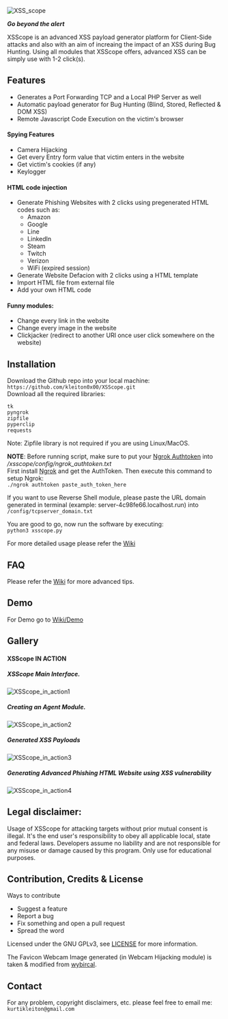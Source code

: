 ![XSS_scope](https://i.imgur.com/rSRvUx3.png)  

**_Go beyond the alert_**

XSScope is an advanced XSS payload generator platform for Client-Side attacks and also with an aim of increaing the impact of an XSS during Bug Hunting. Using all modules that XSScope offers, advanced XSS can be simply use with 1-2 click(s).

## Features  
- Generates a Port Forwarding TCP and a Local PHP Server as well
- Automatic payload generator for Bug Hunting (Blind, Stored, Reflected & DOM XSS)  
- Remote Javascript Code Execution on the victim's browser  

#### Spying Features  
- Camera Hijacking
- Get every Entry form value that victim enters in the website
- Get victim's cookies (if any)
- Keylogger  

#### HTML code injection  
- Generate Phishing Websites with 2 clicks using pregenerated HTML codes such as:
  - Amazon
  - Google
  - Line
  - LinkedIn
  - Steam
  - Twitch
  - Verizon
  - WiFi (expired session)  
- Generate Website Defacion with 2 clicks using a HTML template
- Import HTML file from external file
- Add your own HTML code
 
#### Funny modules:   
- Change every link in the website
- Change every image in the website
- Clickjacker (redirect to another URI once user click somewhere on the website)

## Installation
Download the Github repo into your local machine:  
```https://github.com/kleiton0x00/XSScope.git```  
Download all the required libraries:  
```
tk
pyngrok
zipfile
pyperclip
requests
```
Note: Zipfile library is not required if you are using Linux/MacOS.

**NOTE**: Before running script, make sure to put your [Ngrok Authtoken](https://ngrok.com/) into _/xsscope/config/ngrok_authtoken.txt_  
First install [Ngrok](https://ngrok.com/) and get the AuthToken. Then execute this command to setup Ngrok:  
```./ngrok authtoken paste_auth_token_here```  

If you want to use Reverse Shell module, please paste the URL domain generated in terminal (example: server-4c98fe66.localhost.run) into ```/config/tcpserver_domain.txt```  

You are good to go, now run the software by executing:  
```python3 xsscope.py```  

For more detailed usage please refer the [Wiki](https://github.com/kleiton0x00/XSScope/wiki/Usages)

## FAQ
Please refer the [Wiki](https://github.com/kleiton0x00/XSScope/wiki/FAQ) for more advanced tips.

## Demo
For Demo go to [Wiki/Demo](https://github.com/kleiton0x00/XSScope/wiki/Demo)  

## Gallery
#### XSScope IN ACTION
##### XSScope Main Interface.  
![XSScope_in_action1](https://i.imgur.com/0o0Xrfs.png)  
##### Creating an Agent Module.  
![XSScope_in_action2](https://i.imgur.com/ICTM3bo.png)  
##### Generated XSS Payloads  
![XSScope_in_action3](https://i.imgur.com/c7DESrZ.png)  
##### Generating Advanced Phishing HTML Website using XSS vulnerability
![XSScope_in_action4](https://i.imgur.com/8CfVyFP.png)

## Legal disclaimer:

Usage of XSScope for attacking targets without prior mutual consent is illegal. It's the end user's responsibility to obey all applicable local, state and federal laws. Developers assume no liability and are not responsible for any misuse or damage caused by this program. Only use for educational purposes.

## Contribution, Credits & License

Ways to contribute

- Suggest a feature
- Report a bug
- Fix something and open a pull request
- Spread the word

Licensed under the GNU GPLv3, see [LICENSE](https://github.com/kleiton0x00/XSScope/blob/master/LICENSE) for more information.

The Favicon Webcam Image generated (in Webcam Hijacking module) is taken & modified from [wybircal](https://github.com/wybiral).

## Contact
For any problem, copyright disclaimers, etc. please feel free to email me: ```kurtikleiton@gmail.com```
